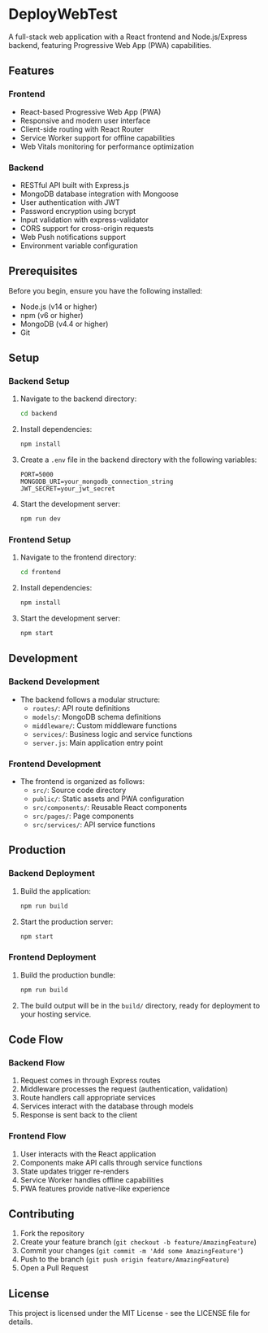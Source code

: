 # DeployWebTest

A full-stack web application with a React frontend and Node.js/Express backend, featuring Progressive Web App (PWA) capabilities.

## Features

### Frontend
- React-based Progressive Web App (PWA)
- Responsive and modern user interface
- Client-side routing with React Router
- Service Worker support for offline capabilities
- Web Vitals monitoring for performance optimization

### Backend
- RESTful API built with Express.js
- MongoDB database integration with Mongoose
- User authentication with JWT
- Password encryption using bcrypt
- Input validation with express-validator
- CORS support for cross-origin requests
- Web Push notifications support
- Environment variable configuration

## Prerequisites

Before you begin, ensure you have the following installed:
- Node.js (v14 or higher)
- npm (v6 or higher)
- MongoDB (v4.4 or higher)
- Git

## Setup

### Backend Setup
1. Navigate to the backend directory:
   ```bash
   cd backend
   ```

2. Install dependencies:
   ```bash
   npm install
   ```

3. Create a `.env` file in the backend directory with the following variables:
   ```
   PORT=5000
   MONGODB_URI=your_mongodb_connection_string
   JWT_SECRET=your_jwt_secret
   ```

4. Start the development server:
   ```bash
   npm run dev
   ```

### Frontend Setup
1. Navigate to the frontend directory:
   ```bash
   cd frontend
   ```

2. Install dependencies:
   ```bash
   npm install
   ```

3. Start the development server:
   ```bash
   npm start
   ```

## Development

### Backend Development
- The backend follows a modular structure:
  - `routes/`: API route definitions
  - `models/`: MongoDB schema definitions
  - `middleware/`: Custom middleware functions
  - `services/`: Business logic and service functions
  - `server.js`: Main application entry point

### Frontend Development
- The frontend is organized as follows:
  - `src/`: Source code directory
  - `public/`: Static assets and PWA configuration
  - `src/components/`: Reusable React components
  - `src/pages/`: Page components
  - `src/services/`: API service functions

## Production

### Backend Deployment
1. Build the application:
   ```bash
   npm run build
   ```

2. Start the production server:
   ```bash
   npm start
   ```

### Frontend Deployment
1. Build the production bundle:
   ```bash
   npm run build
   ```

2. The build output will be in the `build/` directory, ready for deployment to your hosting service.

## Code Flow

### Backend Flow
1. Request comes in through Express routes
2. Middleware processes the request (authentication, validation)
3. Route handlers call appropriate services
4. Services interact with the database through models
5. Response is sent back to the client

### Frontend Flow
1. User interacts with the React application
2. Components make API calls through service functions
3. State updates trigger re-renders
4. Service Worker handles offline capabilities
5. PWA features provide native-like experience

## Contributing

1. Fork the repository
2. Create your feature branch (`git checkout -b feature/AmazingFeature`)
3. Commit your changes (`git commit -m 'Add some AmazingFeature'`)
4. Push to the branch (`git push origin feature/AmazingFeature`)
5. Open a Pull Request

## License

This project is licensed under the MIT License - see the LICENSE file for details. 